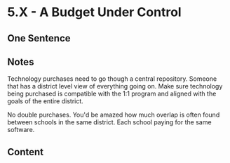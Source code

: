 # 5.X - A Budget Under Control

## One Sentence

## Notes
Technology purchases need to go though a central repository. Someone that has a district level view of everything going on. Make sure technology being purchased is compatible with the 1:1 program and aligned with the goals of the entire district.

No double purchases. You'd be amazed how much overlap is often found between schools in the same district. Each school paying for the same software.

## Content
